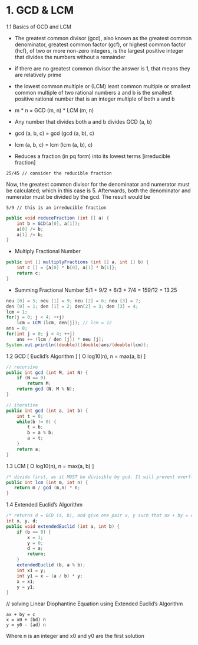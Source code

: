 # 1. GCD & LCM
1.1 Basics of GCD and LCM
+ The greatest common divisor (gcd), also known as the greatest common denominator, greatest common factor (gcf), or highest common factor (hcf), of two or more non-zero integers, is the largest positive integer that divides the numbers without a remainder
+ if there are no greatest common divisor the answer is 1, that means they are relatively prime
+ the lowest common multiple or (LCM) least common multiple or smallest common multiple of two rational numbers a and b is the smallest positive rational number that is an integer multiple of both a and b

+ m * n = GCD (m, n) * LCM (m, n)
+ Any number that divides both a and b divides GCD (a, b)
+ gcd (a, b, c) = gcd (gcd (a, b), c)
+ lcm (a, b, c) = lcm (lcm (a, b), c)
+ Reduces a fraction (in pq form) into its lowest terms [irreducible fraction]
```
25/45 // consider the reducible fraction
```

Now, the greatest common divisor for the denominator and numerator must be calculated; which in this case is 5. Afterwards, both the denominator and numerator must be divided by the gcd. The result would be
```
5/9 // this is an irreducible fraction
```
```java
public void reduceFraction (int [] a) {
    int b = GCD(a[0], a[1]);
    a[0] /= b;
    a[1] /= b;
} 
```
+ Multiply Fractional Number
```java
public int [] multiplyFractions (int [] a, int [] b) {
	int c [] = {a[0] * b[0], a[1] * b[1]};
	return c;
} 
```
+ Summing Fractional Number
5/1 + 9/2 + 6/3 + 7/4 = 159/12 = 13.25

```java
neu [0] = 5; neu [1] = 9; neu [2] = 6; neu [3] = 7;
den [0] = 1; den [1] = 2; den[2] = 3; den [3] = 4;
lcm = 1;
for(j = 0; j < 4; ++j)
    lcm = LCM (lcm, den[j]); // lcm = 12
ans = 0;
for(int j = 0; j < 4; ++j)
    ans += (lcm / den [j]) * neu [j]; 
System.out.println((double)((double)ans/(double)lcm)); 
```

1.2 GCD [ Euclid’s Algorithm ] [ O log10(n), n = max(a, b) ]
```java
// recursive
public int gcd (int M, int N) {
    if (N == 0) 
	    return M; 
    return gcd (N, M % N); 
}
```

```java
// iterative
public int gcd (int a, int b) {
    int t = 0;
    while(b != 0) {
        t = b;
        b = a % b;
        a = t;
    }
    return a;
}
```

1.3 LCM [ O log10(n), n = max(a, b) ]
```java
/* divide first, as it MUST be divisible by gcd. It will prevent overflow, if any */
public int lcm (int m, int n) {
   return m / gcd (m,n) * n;
}
```

1.4 Extended Euclid’s Algorithm
```java
/* returns d = GCD (a, b), and give one pair x, y such that ax + by = d */
int x, y, d;
public void extendedEuclid (int a, int b) {
    if (b == 0) {
        x = 1;
        y = 0;
        d = a;
        return;
    }
    extendedEuclid (b, a % b);
    int x1 = y;
    int y1 = x – (a / b) * y;
    x = x1;
    y = y1;
}
```
// solving Linear Diophantine Equation using Extended Euclid’s Algorithm
```
ax + by = c
x = x0 + (bd) n
y = y0 - (ad) n
```
Where n is an integer and x0 and y0 are the first solution
